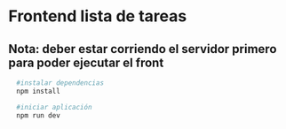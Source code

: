 # Frontend lista de tareas

## Nota: deber estar corriendo el servidor primero para poder ejecutar el front

```bash
  #instalar dependencias
  npm install

  #iniciar aplicación
  npm run dev

```